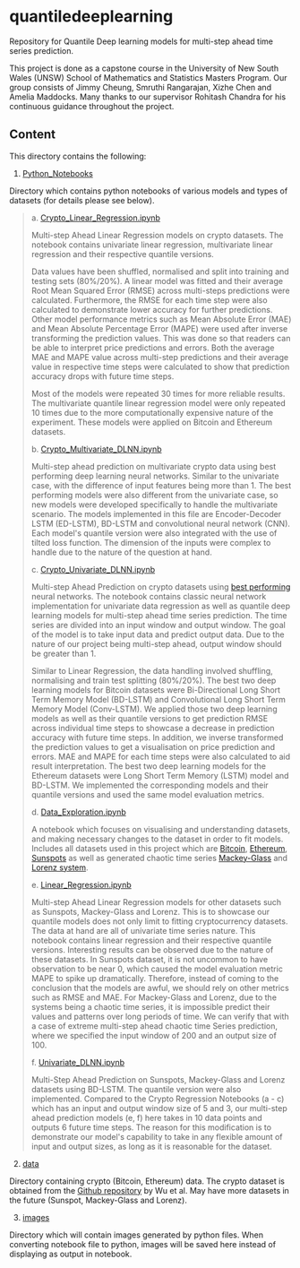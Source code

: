 # quantiledeeplearning

Repository for Quantile Deep learning models for multi-step ahead time series prediction. 

This project is done as a capstone course in the University of New South Wales (UNSW) School of Mathematics and Statistics Masters Program. Our group consists of Jimmy Cheung, Smruthi Rangarajan, Xizhe Chen and Amelia Maddocks. Many thanks to our supervisor Rohitash Chandra for his continuous guidance throughout the project.

## Content

This directory contains the following:

1. [Python_Notebooks](Python_Notebooks)

Directory which contains python notebooks of various models and types of datasets (for details please see below).

> a. [Crypto_Linear_Regression.ipynb](Python_Notebooks/Crypto_Linear_Regression.ipynb)
>
> Multi-step Ahead Linear Regression models on crypto datasets. The notebook contains univariate linear regression, multivariate linear regression and their respective quantile versions. 
>
> Data values have been shuffled, normalised and split into training and testing sets (80%/20%). A linear model was fitted and their average Root Mean Squared Error (RMSE) across multi-steps predictions were calculated. Furthermore, the RMSE for each time step were also calculated to demonstrate lower accuracy for further predictions. Other model performance metrics such as Mean Absolute Error (MAE) and Mean Absolute Percentage Error (MAPE) were used after inverse transforming the prediction values. This was done so that readers can be able to interpret price predictions and errors. Both the average MAE and MAPE value across multi-step predictions and their average value in respective time steps were calculated to show that prediction accuracy drops with future time steps. 
>
> Most of the models were repeated 30 times for more reliable results. The multivariate quantile linear regression model were only repeated 10 times due to the more computationally expensive nature of the experiment. These models were applied on Bitcoin and Ethereum datasets.
> 
> b. [Crypto_Multivariate_DLNN.ipynb](Python_Notebooks/Crypto_Multivariate_DLNN.ipynb)
>
> Multi-step ahead prediction on multivariate crypto data using best performing deep learning neural networks. Similar to the univariate case, with the difference of input features being more than 1. The best performing models were also different from the univariate case, so new models were developed specifically to handle the multivariate scenario. The models implemented in this file are Encoder-Decoder LSTM (ED-LSTM), BD-LSTM and convolutional neural network (CNN). Each model's quantile version were also integrated with the use of tilted loss function. The dimension of the inputs were complex to handle due to the nature of the question at hand.
>
> c. [Crypto_Univariate_DLNN.ipynb](Python_Notebooks/Crypto_Univariate_DLNN.ipynb)
>
> Multi-step Ahead Prediction on crypto datasets using [best performing](https://arxiv.org/abs/2405.11431) neural networks. The notebook contains classic neural network implementation for univariate data regression as well as quantile deep learning models for multi-step ahead time series prediction. The time series are divided into an input window and output window. The goal of the model is to take input data and predict output data. Due to the nature of our project being multi-step ahead, output window should be greater than 1.
>
> Similar to Linear Regression, the data handling involved shuffling, normalising and train test splitting (80%/20%). The best two deep learning models for Bitcoin datasets were Bi-Directional Long Short Term Memory Model (BD-LSTM) and Convolutional Long Short Term Memory Model (Conv-LSTM). We applied those two deep learning models as well as their quantile versions to get prediction RMSE across individual time steps to showcase a decrease in prediction accuracy with future time steps. In addition, we inverse transformed the prediction values to get a visualisation on price prediction and errors. MAE and MAPE for each time steps were also calculated to aid result interpretation. The best two deep learning models for the Ethereum datasets were Long Short Term Memory (LSTM) model and BD-LSTM. We implemented the corresponding models and their quantile versions and used the same model evaluation metrics.
>
> d. [Data_Exploration.ipynb](Python_Notebooks/Data_Exploration.ipynb)
>
> A notebook which focuses on visualising and understanding datasets, and making necessary changes to the dataset in order to fit models. Includes all datasets used in this project which are [Bitcoin](data/coin_Bitcoin.csv), [Ethereum](data/coin_Ethereum.csv), [Sunspots](data/Sunspots.csv) as well as generated chaotic time series [Mackey-Glass](https://reservoirpy.readthedocs.io/en/latest/api/generated/reservoirpy.datasets.mackey_glass.html) and [Lorenz system](https://en.wikipedia.org/wiki/Lorenz_system#:~:text=The%20Lorenz%20system%20is%20a,solutions%20of%20the%20Lorenz%20system.).
>
> e. [Linear_Regression.ipynb](Python_Notebooks/Linear_Regression.ipynb)
>
> Multi-step Ahead Linear Regression models for other datasets such as Sunspots, Mackey-Glass and Lorenz. This is to showcase our quantile models does not only limit to fitting cryptocurrency datasets. The data at hand are all of univariate time series nature. This notebook contains linear regression and their respective quantile versions. Interesting results can be observed due to the nature of these datasets. In Sunspots dataset, it is not uncommon to have observation to be near 0, which caused the model evaluation metric MAPE to spike up dramatically. Therefore, instead of coming to the conclusion that the models are awful, we should rely on other metrics such as RMSE and MAE. For Mackey-Glass and Lorenz, due to the systems being a chaotic time series, it is impossible predict their values and patterns over long periods of time. We can verify that with a case of extreme multi-step ahead chaotic time Series prediction, where we specified the input window of 200 and an output size of 100. 
>
> f. [Univariate_DLNN.ipynb](Python_Notebooks/Univariate_DLNN.ipynb)
>
> Multi-Step Ahead Prediction on Sunspots, Mackey-Glass and Lorenz datasets using BD-LSTM. The quantile version were also implemented. Compared to the Crypto Regression Notebooks (a - c) which has an input and output window size of 5 and 3, our multi-step ahead prediction models (e, f) here takes in 10 data points and outputs 6 future time steps. The reason for this modification is to demonstrate our model's capability to take in any flexible amount of input and output sizes, as long as it is reasonable for the dataset.


2. [data](data/)

Directory containing crypto (Bitcoin, Ethereum) data. The crypto dataset is obtained from the [Github repository](https://github.com/sydney-machine-learning/deeplearning-crypto) by Wu et al. May have more datasets in the future (Sunspot, Mackey-Glass and Lorenz). 

3. [images](images/)

Directory which will contain images generated by python files. When converting notebook file to python, images will be saved here instead of displaying as output in notebook.
